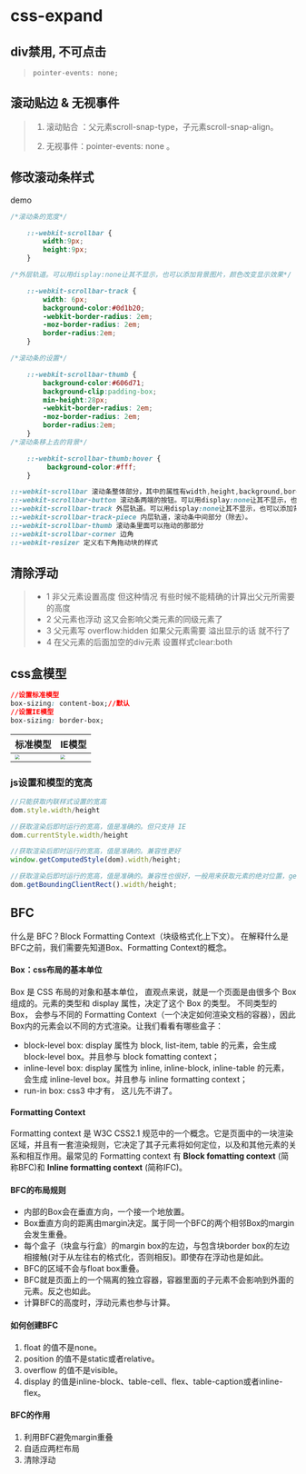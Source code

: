 # css-expand

## div禁用, 不可点击

> `pointer-events: none;`

## 滚动贴边 & 无视事件

> 1. 滚动贴合 ：父元素scroll-snap-type，子元素scroll-snap-align。
>
> 2. 无视事件：pointer-events: none 。

## 修改滚动条样式

demo

```css
/*滚动条的宽度*/

    ::-webkit-scrollbar {
        width:9px;
        height:9px;
    }

/*外层轨道。可以用display:none让其不显示，也可以添加背景图片，颜色改变显示效果*/

    ::-webkit-scrollbar-track {
        width: 6px;
        background-color:#0d1b20;
        -webkit-border-radius: 2em;
        -moz-border-radius: 2em;
        border-radius:2em;
    }

/*滚动条的设置*/

    ::-webkit-scrollbar-thumb {
        background-color:#606d71;
        background-clip:padding-box;
        min-height:28px;
        -webkit-border-radius: 2em;
        -moz-border-radius: 2em;
        border-radius:2em;
    }
/*滚动条移上去的背景*/

    ::-webkit-scrollbar-thumb:hover {
         background-color:#fff;
    }

```

```css
::-webkit-scrollbar 滚动条整体部分，其中的属性有width,height,background,border（就和一个块级元素一样）等。
::-webkit-scrollbar-button 滚动条两端的按钮。可以用display:none让其不显示，也可以添加背景图片，颜色改变显示效果。
::-webkit-scrollbar-track 外层轨道。可以用display:none让其不显示，也可以添加背景图片，颜色改变显示效果。
::-webkit-scrollbar-track-piece 内层轨道，滚动条中间部分（除去）。
::-webkit-scrollbar-thumb 滚动条里面可以拖动的那部分
::-webkit-scrollbar-corner 边角
::-webkit-resizer 定义右下角拖动块的样式
```

## 清除浮动

> - 1  非父元素设置高度         但这种情况 有些时候不能精确的计算出父元所需要的高度
> - 2  父元素也浮动           这又会影响父类元素的同级元素了
> - 3  父元素写 overflow:hidden    如果父元素需要 溢出显示的话  就不行了
> - 4  在父元素的后面加空的div元素   设置样式clear:both

## css盒模型

```css
//设置标准模型
box-sizing: content-box;//默认
//设置IE模型
box-sizing: border-box;
```

| 标准模型                                                     | IE模型                                                       |
| ------------------------------------------------------------ | ------------------------------------------------------------ |
| <img src="https://images.gitee.com/uploads/images/2020/0918/224618_5ce6d3cf_7984151.png" style="zoom:50%;" /> | <img src="https://images.gitee.com/uploads/images/2020/0918/224630_77d492a3_7984151.png" style="zoom:50%;" /> |

### js设置和模型的宽高

```js
//只能获取内联样式设置的宽高
dom.style.width/height

//获取渲染后即时运行的宽高，值是准确的。但只支持 IE
dom.currentStyle.width/height

//获取渲染后即时运行的宽高，值是准确的。兼容性更好
window.getComputedStyle(dom).width/height;

//获取渲染后即时运行的宽高，值是准确的。兼容性也很好，一般用来获取元素的绝对位置，getBoundingClientRect()会得到4个值：left, top, width, height
dom.getBoundingClientRect().width/height;
```

## BFC

什么是 BFC？Block Formatting Context（块级格式化上下文）。
在解释什么是BFC之前，我们需要先知道Box、Formatting Context的概念。

#### Box：css布局的基本单位

Box 是 CSS 布局的对象和基本单位， 直观点来说，就是一个页面是由很多个 Box 组成的。元素的类型和 display 属性，决定了这个 Box 的类型。 不同类型的 Box， 会参与不同的 Formatting Context（一个决定如何渲染文档的容器），因此Box内的元素会以不同的方式渲染。让我们看看有哪些盒子：

- block-level box: display 属性为 block, list-item, table 的元素，会生成 block-level box。并且参与 block fomatting context；
- inline-level box: display 属性为 inline, inline-block, inline-table 的元素，会生成 inline-level box。并且参与 inline formatting context；
- run-in box: css3 中才有， 这儿先不讲了。

#### Formatting Context

Formatting context 是 W3C CSS2.1 规范中的一个概念。它是页面中的一块渲染区域，并且有一套渲染规则，它决定了其子元素将如何定位，以及和其他元素的关系和相互作用。最常见的 Formatting context 有 **Block fomatting context** (简称BFC)和 **Inline formatting context** (简称IFC)。

#### BFC的布局规则

- 内部的Box会在垂直方向，一个接一个地放置。
- Box垂直方向的距离由margin决定。属于同一个BFC的两个相邻Box的margin会发生重叠。
- 每个盒子（块盒与行盒）的margin box的左边，与包含块border box的左边相接触(对于从左往右的格式化，否则相反)。即使存在浮动也是如此。
- BFC的区域不会与float box重叠。
- BFC就是页面上的一个隔离的独立容器，容器里面的子元素不会影响到外面的元素。反之也如此。
- 计算BFC的高度时，浮动元素也参与计算。

#### 如何创建BFC

1. float 的值不是none。
2. position 的值不是static或者relative。
3. overflow 的值不是visible。
4. display 的值是inline-block、table-cell、flex、table-caption或者inline-flex。

#### BFC的作用

1. 利用BFC避免margin重叠
2. 自适应两栏布局
3. 清除浮动
